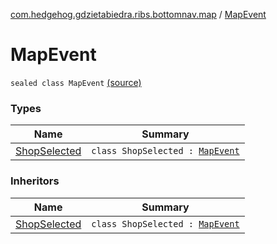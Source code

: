 [com.hedgehog.gdzietabiedra.ribs.bottomnav.map](../index.md) / [MapEvent](./index.md)

# MapEvent

`sealed class MapEvent` [(source)](https://github.com/asvid/GdzieTaBiedra/tree/master/app/src/main/java/com/hedgehog/gdzietabiedra/ribs/bottomnav/map/MapEvent.kt#L5)

### Types

| Name | Summary |
|---|---|
| [ShopSelected](-shop-selected/index.md) | `class ShopSelected : `[`MapEvent`](./index.md) |

### Inheritors

| Name | Summary |
|---|---|
| [ShopSelected](-shop-selected/index.md) | `class ShopSelected : `[`MapEvent`](./index.md) |
